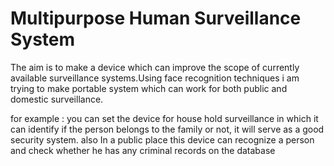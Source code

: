 # Multipurpose Human Surveillance System

The aim is to make a device which can improve the scope of currently available surveillance systems.Using face recognition techniques i am trying to make portable system which can work for both public and domestic surveillance.

for example :
  you can set the device for house hold surveillance in which it can identify if the person belongs to the family or not, it will serve as a good security system.
  also
  In a public place this device can recognize a person and check whether he has any criminal records on the database

